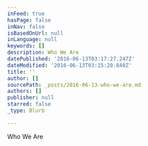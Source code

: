 ```yaml
---
inFeed: true
hasPage: false
inNav: false
isBasedOnUrl: null
inLanguage: null
keywords: []
description: Who We Are
datePublished: '2016-06-13T03:17:27.247Z'
dateModified: '2016-06-13T03:15:20.840Z'
title: ''
author: []
sourcePath: _posts/2016-06-13-who-we-are.md
authors: []
publisher: null
starred: false
_type: Blurb

---
```

Who We Are